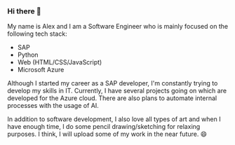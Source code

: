 ### Hi there 👋

My name is Alex and I am a Software Engineer who is mainly focused on the following tech stack:

- SAP
- Python
- Web (HTML/CSS/JavaScript)
- Microsoft Azure

Although I started my career as a SAP developer, I'm constantly trying to develop my skills in IT. Currently, I have several projects going on which are developed for the Azure cloud. There are also plans to automate internal processes with the usage of AI.  

In addition to software development, I also love all types of art and when I have enough time, I do some pencil drawing/sketching for relaxing purposes. I think, I will upload some of my work in the near future. 😄


<!--
**alex-bork/alex-bork** is a ✨ _special_ ✨ repository because its `README.md` (this file) appears on your GitHub profile.

Here are some ideas to get you started:

- 🔭 I’m currently working on ...
- 🌱 I’m currently learning ...
- 👯 I’m looking to collaborate on ...
- 🤔 I’m looking for help with ...
- 💬 Ask me about ...
- 📫 How to reach me: ...
- 😄 Pronouns: ...
- ⚡ Fun fact: ...
-->
